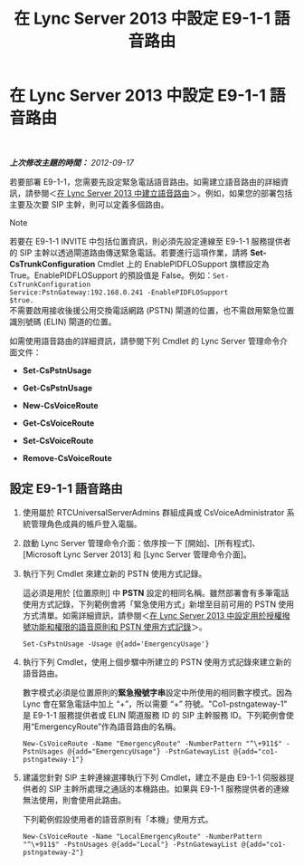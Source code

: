 ﻿---
title: 在 Lync Server 2013 中設定 E9-1-1 語音路由
TOCTitle: 在 Lync Server 2013 中設定 E9-1-1 語音路由
ms:assetid: 6933b840-0e7b-4509-ae43-bc9065677547
ms:mtpsurl: https://technet.microsoft.com/zh-tw/library/Gg398496(v=OCS.15)
ms:contentKeyID: 49291198
ms.date: 08/10/2015
mtps_version: v=OCS.15
ms.translationtype: HT
---

# 在 Lync Server 2013 中設定 E9-1-1 語音路由

 

_**上次修改主題的時間：** 2012-09-17_

若要部署 E9-1-1，您需要先設定緊急電話語音路由。如需建立語音路由的詳細資訊，請參閱＜[在 Lync Server 2013 中建立語音路由](lync-server-2013-create-a-voice-route.md)＞。例如，如果您的部署包括主要及次要 SIP 主幹，則可以定義多個路由。

> [!NOTE]
> 若要在 E9-1-1 INVITE 中包括位置資訊，則必須先設定連線至 E9-1-1 服務提供者的 SIP 主幹以透過閘道路由傳送緊急電話。若要進行這項作業，請將 <strong>Set-CsTrunkConfiguration</strong> Cmdlet 上的 EnablePIDFLOSupport 旗標設定為 True。EnablePIDFLOSupport 的預設值是 False。例如：<code>Set-CsTrunkConfiguration Service:PstnGateway:192.168.0.241 -EnablePIDFLOSupport $true.</code><br />
> 不需要啟用接收後援公用交換電話網路 (PSTN) 閘道的位置，也不需啟用緊急位置識別號碼 (ELIN) 閘道的位置。


如需使用語音路由的詳細資訊，請參閱下列 Cmdlet 的 Lync Server 管理命令介面文件：

  - **Set-CsPstnUsage**

  - **Get-CsPstnUsage**

  - **New-CsVoiceRoute**

  - **Get-CsVoiceRoute**

  - **Set-CsVoiceRoute**

  - **Remove-CsVoiceRoute**

## 設定 E9-1-1 語音路由

1.  使用屬於 RTCUniversalServerAdmins 群組成員或 CsVoiceAdministrator 系統管理角色成員的帳戶登入電腦。

2.  啟動 Lync Server 管理命令介面：依序按一下 \[開始\]、\[所有程式\]、\[Microsoft Lync Server 2013\] 和 \[Lync Server 管理命令介面\]。

3.  執行下列 Cmdlet 來建立新的 PSTN 使用方式記錄。
    
    這必須是用於 \[位置原則\] 中 **PSTN** 設定的相同名稱。雖然部署會有多筆電話使用方式記錄，下列範例會將「緊急使用方式」新增至目前可用的 PSTN 使用方式清單。如需詳細資訊，請參閱＜[在 Lync Server 2013 中設定用於授權撥號功能和權限的語音原則和 PSTN 使用方式記錄](lync-server-2013-configuring-voice-policies-and-pstn-usage-records-to-authorize-calling-features-and-privileges.md)＞。
    
        Set-CsPstnUsage -Usage @{add='EmergencyUsage'}

4.  執行下列 Cmdlet，使用上個步驟中所建立的 PSTN 使用方式記錄來建立新的語音路由。
    
    數字模式必須是位置原則的**緊急撥號字串**設定中所使用的相同數字模式。因為 Lync 會在緊急電話中加上 “+”，所以需要 “+” 符號。"Co1-pstngateway-1" 是 E9-1-1 服務提供者或 ELIN 閘道服務 ID 的 SIP 主幹服務 ID。下列範例會使用“EmergencyRoute”作為語音路由的名稱。
    
        New-CsVoiceRoute -Name "EmergencyRoute" -NumberPattern "^\+911$" -PstnUsages @{add="EmergencyUsage"} -PstnGatewayList @{add="co1-pstngateway-1"}

5.  建議您針對 SIP 主幹連線選擇執行下列 Cmdlet，建立不是由 E9-1-1 伺服器提供者的 SIP 主幹所處理之通話的本機路由。如果與 E9-1-1 服務提供者的連線無法使用，則會使用此路由。
    
    下列範例假設使用者的語音原則有「本機」使用方式。
    
        New-CsVoiceRoute -Name "LocalEmergencyRoute" -NumberPattern "^\+911$" -PstnUsages @{add="Local"} -PstnGatewayList @{add="co1-pstngateway-2"}

